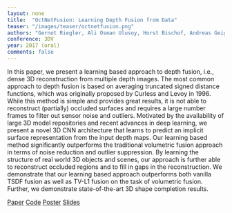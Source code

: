 ```yaml
---
layout: none
title:  "OctNetFusion: Learning Depth Fusion from Data"
teaser: "/images/teaser/octnetfusion.png"
authors: "Gernot Riegler, Ali Osman Ulusoy, Horst Bischof, Andreas Geiger"
conference: 3DV
year: 2017 (oral)
comments: false
---
```


In this paper, we present a learning based approach to depth fusion, i.e., dense 3D reconstruction from multiple depth images. 
The most common approach to depth fusion is based on averaging truncated signed distance functions, which was originally proposed by Curless and Levoy in 1996.
While this method is simple and provides great results, it is not able to reconstruct (partially) occluded surfaces and requires a large number frames to filter out sensor noise and outliers. 
Motivated by the availability of large 3D model repositories and recent advances in deep learning, we present a novel 3D CNN architecture that learns to predict an implicit surface representation from the input depth maps.
Our learning based method significantly outperforms the traditional volumetric fusion approach in terms of noise reduction and outlier suppression.
By learning the structure of real world 3D objects and scenes, our approach is further able to reconstruct occluded regions and to fill in gaps in the reconstruction.
We demonstrate that our learning based approach outperforms both vanilla TSDF fusion as well as TV-L1 fusion on the task of volumetric fusion.
Further, we demonstrate state-of-the-art 3D shape completion results.


[Paper](https://arxiv.org/abs/1704.01047)
[Code](https://github.com/griegler/octnetfusion)
[Poster](/papers/octnetfusion_poster.pdf)
[Slides](/papers/octnetfusion_slides.pdf)
